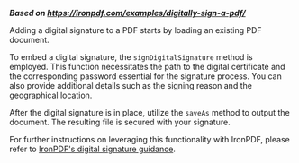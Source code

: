 ***Based on <https://ironpdf.com/examples/digitally-sign-a-pdf/>***

Adding a digital signature to a PDF starts by loading an existing PDF document.

To embed a digital signature, the `signDigitalSignature` method is employed. This function necessitates the path to the digital certificate and the corresponding password essential for the signature process. You can also provide additional details such as the signing reason and the geographical location.

After the digital signature is in place, utilize the `saveAs` method to output the document. The resulting file is secured with your signature.

For further instructions on leveraging this functionality with IronPDF, please refer to [IronPDF's digital signature guidance](https://ironpdf.com/docs/).